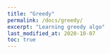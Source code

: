 ```yaml
---
title: "Greedy"
permalink: /docs/greedy/
excerpt: "Learning greedy algo"
last_modified_at: 2020-10-07
toc: true
---
```

